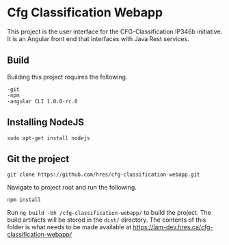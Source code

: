 # Cfg Classification Webapp

This project is the user interface for the CFG-Classification IP346b initiative.  It is an Angular front end that interfaces with Java Rest services.


## Build

Building this project requires the following.

	-git
	-npm
	-angular CLI 1.0.0-rc.0
	
## Installing NodeJS

	sudo apt-get install nodejs
	
## Git the project

	git clone https://github.com/hres/cfg-classification-webapp.git
	
Navigate to project root and run the following.

	npm install

Run `ng build -bh /cfg-classification-webapp/` to build the project. The build artifacts will be stored in the `dist/` directory.  The contents of this folder is what needs to be made available at https://lam-dev.hres.ca/cfg-classification-webapp/
